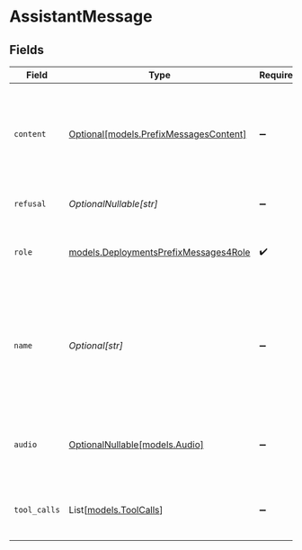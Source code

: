 # AssistantMessage


## Fields

| Field                                                                                                                        | Type                                                                                                                         | Required                                                                                                                     | Description                                                                                                                  |
| ---------------------------------------------------------------------------------------------------------------------------- | ---------------------------------------------------------------------------------------------------------------------------- | ---------------------------------------------------------------------------------------------------------------------------- | ---------------------------------------------------------------------------------------------------------------------------- |
| `content`                                                                                                                    | [Optional[models.PrefixMessagesContent]](../models/prefixmessagescontent.md)                                                 | :heavy_minus_sign:                                                                                                           | The contents of the assistant message. Required unless `tool_calls` or `function_call` is specified.                         |
| `refusal`                                                                                                                    | *OptionalNullable[str]*                                                                                                      | :heavy_minus_sign:                                                                                                           | The refusal message by the assistant.                                                                                        |
| `role`                                                                                                                       | [models.DeploymentsPrefixMessages4Role](../models/deploymentsprefixmessages4role.md)                                         | :heavy_check_mark:                                                                                                           | The role of the messages author, in this case `assistant`.                                                                   |
| `name`                                                                                                                       | *Optional[str]*                                                                                                              | :heavy_minus_sign:                                                                                                           | An optional name for the participant. Provides the model information to differentiate between participants of the same role. |
| `audio`                                                                                                                      | [OptionalNullable[models.Audio]](../models/audio.md)                                                                         | :heavy_minus_sign:                                                                                                           | Data about a previous audio response from the model.                                                                         |
| `tool_calls`                                                                                                                 | List[[models.ToolCalls](../models/toolcalls.md)]                                                                             | :heavy_minus_sign:                                                                                                           | The tool calls generated by the model, such as function calls.                                                               |